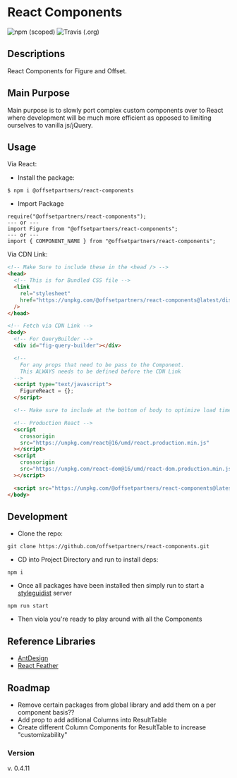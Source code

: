 # **React Components**

![npm (scoped)](https://img.shields.io/npm/v/@offsetpartners/react-components?style=for-the-badge) ![Travis (.org)](https://img.shields.io/travis/offsetpartners/react-components?style=for-the-badge)

## **Descriptions**

React Components for Figure and Offset.

## **Main Purpose**

Main purpose is to slowly port complex custom components over to React where development will be much more efficient as opposed to limiting ourselves to vanilla js/jQuery.

## **Usage**

Via React:

- Install the package:

```properties
$ npm i @offsetpartners/react-components
```

- Import Package

```properties
require("@offsetpartners/react-components");
--- or ---
import Figure from "@offsetpartners/react-components";
--- or ---
import { COMPONENT_NAME } from "@offsetpartners/react-components";
```

Via CDN Link:

```html
<!-- Make Sure to include these in the <head /> -->
<head>
  <!-- This is for Bundled CSS file -->
  <link
    rel="stylesheet"
    href="https://unpkg.com/@offsetpartners/react-components@latest/dist/figure.css"
  />
</head>

<!-- Fetch via CDN Link -->
<body>
  <!-- For QueryBuilder -->
  <div id="fig-query-builder"></div>

  <!-- 
    For any props that need to be pass to the Component.
    This ALWAYS needs to be defined before the CDN Link
  -->
  <script type="text/javascript">
    FigureReact = {};
  </script>

  <!-- Make sure to include at the bottom of body to optimize load times -->

  <!-- Production React -->
  <script
    crossorigin
    src="https://unpkg.com/react@16/umd/react.production.min.js"
  ></script>
  <script
    crossorigin
    src="https://unpkg.com/react-dom@16/umd/react-dom.production.min.js"
  ></script>

  <script src="https://unpkg.com/@offsetpartners/react-components@latest/dist/figure.js"></script>
</body>
```

## **Development**

- Clone the repo:

```properties
git clone https://github.com/offsetpartners/react-components.git
```

- CD into Project Directory and run to install deps:

```properties
npm i
```

- Once all packages have been installed then simply run to start a [styleguidist](https://react-styleguidist.js.org/) server

```properties
npm run start
```

- Then viola you're ready to play around with all the Components

## **Reference Libraries**

- [AntDesign](https://ant.design/)
- [React Feather](https://github.com/feathericons/react-feather)

## **Roadmap**

- Remove certain packages from global library and add them on a per component basis??
- Add prop to add aditional Columns into ResultTable
- Create different Column Components for ResultTable to increase "customizability"

### **Version**

v. 0.4.11
